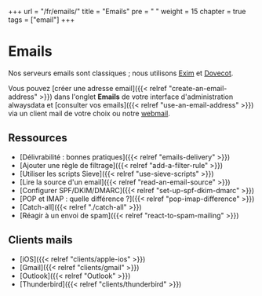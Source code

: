 +++
url = "/fr/emails/"
title = "Emails"
pre = "<i class='fas fa-paper-plane'></i>&nbsp;"
weight = 15
chapter = true
tags = ["email"]
+++

# Emails

Nos serveurs emails sont classiques ; nous utilisons [Exim](https://www.exim.org/) et [Dovecot](https://www.dovecot.org/).

Vous pouvez [créer une adresse email]({{< relref "create-an-email-address" >}}) dans l'onglet **Emails** de votre interface d'administration alwaysdata et [consulter vos emails]({{< relref "use-an-email-address" >}}) via un client mail de votre choix ou notre [webmail](https://webmail.alwaysdata.com).

## Ressources

- [Délivrabilité : bonnes pratiques]({{< relref "emails-delivery" >}})
- [Ajouter une règle de filtrage]({{< relref "add-a-filter-rule" >}})
- [Utiliser les scripts Sieve]({{< relref "use-sieve-scripts" >}})
- [Lire la source d'un email]({{< relref "read-an-email-source" >}})
- [Configurer SPF/DKIM/DMARC]({{< relref "set-up-spf-dkim-dmarc" >}})
- [POP et IMAP : quelle différence ?]({{< relref "pop-imap-difference" >}})
- [Catch-all]({{< relref "./catch-all" >}})
- [Réagir à un envoi de spam]({{< relref "react-to-spam-mailing" >}})


## Clients mails

- [iOS]({{< relref "clients/apple-ios" >}})
- [Gmail]({{< relref "clients/gmail" >}})
- [Outlook]({{< relref "Outlook" >}})
- [Thunderbird]({{< relref "clients/thunderbird" >}})
